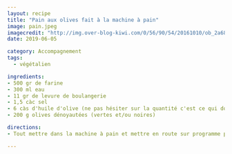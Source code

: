 ```yaml
---
layout: recipe
title: "Pain aux olives fait à la machine à pain"
image: pain.jpeg
imagecredit: "http://img.over-blog-kiwi.com/0/56/90/54/20161010/ob_2a6840_14646660-10208727821891175-1816837523.jpg"
date: 2019-06-05

category: Accompagnement
tags:
  - végétalien

ingredients:
- 500 gr de farine
- 300 ml eau
- 11 gr de levure de boulangerie
- 1,5 càc sel
- 6 càs d'huile d'olive (ne pas hésiter sur la quantité c'est ce qui donne le bon goût)
- 200 g olives dénoyautées (vertes et/ou noires)

directions:
- Tout mettre dans la machine à pain et mettre en route sur programme pain blanc rapide.

---
```

